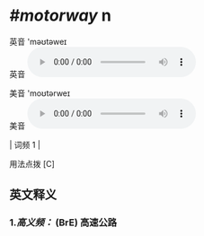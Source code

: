 # ***\#motorway*** n
英音 'məʊtəweɪ  
英音
<audio src="./media/motorway1.aac" controls="controls"></audio>

美音 'moʊtərweɪ  
美音
<audio src="./media/motorway2.aac" controls="controls"></audio>



| 词频 1 |  

用法点拨  [C]

英文释义
---
### 1.*高义频：* **(BrE) 高速公路**  


